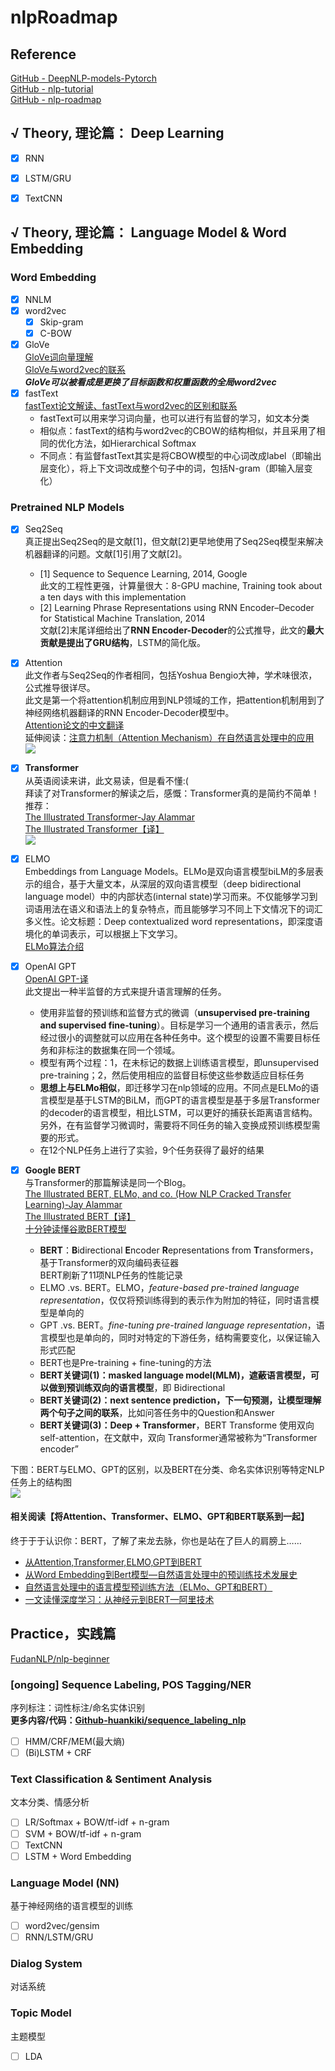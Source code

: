 # nlpRoadmap

## Reference
[GitHub - DeepNLP-models-Pytorch](https://github.com/huankiki/DeepNLP-models-Pytorch)  
[GitHub - nlp-tutorial](https://github.com/huankiki/nlp-tutorial)  
[GitHub - nlp-roadmap](https://github.com/HaveTwoBrush/nlp-roadmap)  


## √ Theory, 理论篇： Deep Learning
- [x] RNN
- [x] LSTM/GRU
- [x] TextCNN


## √ Theory, 理论篇： Language Model & Word Embedding
### Word Embedding
- [x] NNLM
- [x] word2vec
  - [x] Skip-gram
  - [x] C-BOW
- [x] GloVe  
[GloVe词向量理解](https://www.jianshu.com/p/5bbb55c35961)  
[GloVe与word2vec的联系](https://ranmaosong.github.io/2018/11/21/nlp-glove/)  
***GloVe可以被看成是更换了目标函数和权重函数的全局word2vec***  
- [x] fastText  
[fastText论文解读、fastText与word2vec的区别和联系](https://blog.csdn.net/u011239443/article/details/80076720)  
  - fastText可以用来学习词向量，也可以进行有监督的学习，如文本分类
  - 相似点：fastText的结构与word2vec的CBOW的结构相似，并且采用了相同的优化方法，如Hierarchical Softmax
  - 不同点：有监督fastText其实是将CBOW模型的中心词改成label（即输出层变化），将上下文词改成整个句子中的词，包括N-gram（即输入层变化）
  
### Pretrained NLP Models
- [x] Seq2Seq  
真正提出Seq2Seq的是文献[1]，但文献[2]更早地使用了Seq2Seq模型来解决机器翻译的问题。文献[1]引用了文献[2]。
  - [1] Sequence to Sequence Learning, 2014, Google  
 此文的工程性更强，计算量很大：8-GPU machine, Training took about a ten days with this implementation
  - [2] Learning Phrase Representations using RNN Encoder–Decoder for Statistical Machine Translation, 2014  
  文献[2]末尾详细给出了**RNN Encoder-Decoder**的公式推导，此文的**最大贡献是提出了GRU结构**，LSTM的简化版。
- [x] Attention  
此文作者与Seq2Seq的作者相同，包括Yoshua Bengio大神，学术味很浓，公式推导很详尽。  
此文是第一个将attention机制应用到NLP领域的工作，把attention机制用到了神经网络机器翻译的RNN Encoder-Decoder模型中。  
[Attention论文的中文翻译](https://blog.csdn.net/qq_20135597/article/details/83758013)  
延伸阅读：[注意力机制（Attention Mechanism）在自然语言处理中的应用](https://www.cnblogs.com/robert-dlut/p/5952032.html)  
![](./graph/attention_example.png)  
- [x] **Transformer**  
从英语阅读来讲，此文易读，但是看不懂:(  
拜读了对Transformer的解读之后，感慨：Transformer真的是简约不简单！ 推荐：  
[The Illustrated Transformer-Jay Alammar](https://jalammar.github.io/illustrated-transformer/)  
[The Illustrated Transformer【译】](https://blog.csdn.net/yujianmin1990/article/details/85221271)  
![](./graph/transformer_structure.png)  
- [x] ELMO  
Embeddings from Language Models。ELMo是双向语言模型biLM的多层表示的组合，基于大量文本，从深层的双向语言模型（deep bidirectional language model）中的内部状态(internal state)学习而来。不仅能够学习到词语用法在语义和语法上的复杂特点，而且能够学习不同上下文情况下的词汇多义性。论文标题：Deep contextualized word representations，即深度语境化的单词表示，可以根据上下文学习。  
[ELMo算法介绍](https://blog.csdn.net/triplemeng/article/details/82380202)
- [x] OpenAI GPT  
[OpenAI GPT-译](https://zhuanlan.zhihu.com/p/54754171)  
此文提出一种半监督的方式来提升语言理解的任务。
  - 使用非监督的预训练和监督方式的微调（**unsupervised pre-training and supervised fine-tuning**）。目标是学习一个通用的语言表示，然后经过很小的调整就可以应用在各种任务中。这个模型的设置不需要目标任务和非标注的数据集在同一个领域。
  - 模型有两个过程：1，在未标记的数据上训练语言模型，即unsupervised pre-training；2，然后使用相应的监督目标使这些参数适应目标任务
  - **思想上与ELMo相似**，即迁移学习在nlp领域的应用。不同点是ELMo的语言模型是基于LSTM的BiLM，而GPT的语言模型是基于多层Transformer的decoder的语言模型，相比LSTM，可以更好的捕获长距离语言结构。另外，在有监督学习微调时，需要将不同任务的输入变换成预训练模型需要的形式。
  - 在12个NLP任务上进行了实验，9个任务获得了最好的结果   
- [x] **Google BERT**  
与Transformer的那篇解读是同一个Blog。  
[The Illustrated BERT, ELMo, and co. (How NLP Cracked Transfer Learning)-Jay Alammar](https://jalammar.github.io/illustrated-bert/)  
[The Illustrated BERT【译】](https://blog.csdn.net/qq_41664845/article/details/84787969)  
[十分钟读懂谷歌BERT模型](https://zhuanlan.zhihu.com/p/51413773)  

  - **BERT**：**B**idirectional **E**ncoder **R**epresentations from **T**ransformers，基于Transformer的双向编码表征器  
  BERT刷新了11项NLP任务的性能记录
  - ELMO .vs. BERT。ELMO，*feature-based pre-trained language representation*，仅仅将预训练得到的表示作为附加的特征，同时语言模型是单向的
  - GPT .vs. BERT。*fine-tuning pre-trained language representation*，语言模型也是单向的，同时对特定的下游任务，结构需要变化，以保证输入形式匹配
  - BERT也是Pre-training + fine-tuning的方法
  - **BERT关键词(1)：masked language model(MLM)，遮蔽语言模型，可以做到预训练双向的语言模型**，即 Bidirectional
  - **BERT关键词(2)：next sentence prediction，下一句预测，让模型理解两个句子之间的联系**，比如问答任务中的Question和Answer
  - **BERT关键词(3)：Deep + Transformer**，BERT Transforme 使用双向self-attention，在文献中，双向 Transformer通常被称为“Transformer encoder”  
  
下图：BERT与ELMO、GPT的区别，以及BERT在分类、命名实体识别等特定NLP任务上的结构图  
![](./graph/BERT.png)


#### 相关阅读【将Attention、Transformer、ELMO、GPT和BERT联系到一起】
终于于于认识你：BERT，了解了来龙去脉，你也是站在了巨人的肩膀上……  
- [从Attention,Transformer,ELMO,GPT到BERT](http://www.bdpt.net/cn/2019/01/22/%E6%B7%B1%E5%BA%A6%E5%AD%A6%E4%B9%A0%EF%BC%9A%E5%89%8D%E6%B2%BF%E6%8A%80%E6%9C%AF-%E4%BB%8Eattentiontransformerelmogpt%E5%88%B0bert/)  
- [从Word Embedding到Bert模型—自然语言处理中的预训练技术发展史](https://zhuanlan.zhihu.com/p/49271699)  
- [自然语言处理中的语言模型预训练方法（ELMo、GPT和BERT）](https://www.cnblogs.com/robert-dlut/p/9824346.html)  
- [一文读懂深度学习：从神经元到BERT—阿里技术](https://mp.weixin.qq.com/s/wrqxuMidw7HvgTVUvTBGng)  


## Practice，实践篇
[FudanNLP/nlp-beginner](https://github.com/FudanNLP/nlp-beginner)

### [ongoing] Sequence Labeling, POS Tagging/NER
序列标注：词性标注/命名实体识别  
**更多内容/代码：[Github-huankiki/sequence_labeling_nlp](https://github.com/huankiki/sequence_labeling_nlp)**
- [ ] HMM/CRF/MEM(最大熵)
- [ ] (Bi)LSTM + CRF

### Text Classification & Sentiment Analysis
文本分类、情感分析
- [ ] LR/Softmax + BOW/tf-idf + n-gram
- [ ] SVM + BOW/tf-idf + n-gram
- [ ] TextCNN
- [ ] LSTM + Word Embedding

### Language Model (NN)
基于神经网络的语言模型的训练
- [ ] word2vec/gensim
- [ ] RNN/LSTM/GRU

### Dialog System
对话系统

### Topic Model
主题模型
- [ ] LDA

